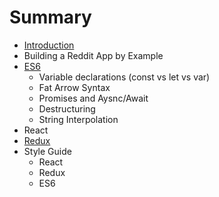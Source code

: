 # Summary

* [Introduction](README.md)
* Building a Reddit App by Example
* [ES6](ES6.md)
   * Variable declarations (const vs let vs var)
   * Fat Arrow Syntax
   * Promises and Aysnc/Await
   * Destructuring
   * String Interpolation
* React
* [Redux](React.md)
* Style Guide
   * React
   * Redux
   * ES6

